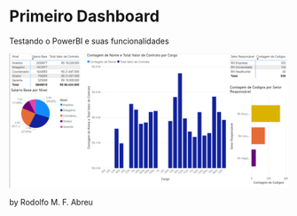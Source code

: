 # Primeiro Dashboard
Testando o PowerBI e suas funcionalidades

![alt text](https://github.com/Salamandery/powerbi_primeiro_estudo/blob/main/img.png?raw=true)

by Rodolfo M. F. Abreu
